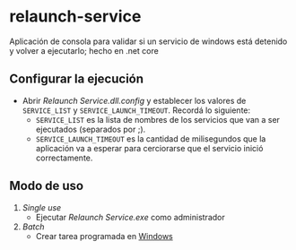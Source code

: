 # relaunch-service
Aplicación de consola para validar si un servicio de windows está detenido y volver a ejecutarlo; hecho en .net core

## Configurar la ejecución
- Abrir _Relaunch Service.dll.config_ y establecer los valores de `SERVICE_LIST` y `SERVICE_LAUNCH_TIMEOUT`. Recordá lo siguiente:
  - `SERVICE_LIST` es la lista de nombres de los servicios que van a ser ejecutados (separados por ;).
  - `SERVICE_LAUNCH_TIMEOUT` es la cantidad de milisegundos que la aplicación va a esperar para cerciorarse que el servicio inició correctamente.

## Modo de uso
1. _Single use_
    - Ejecutar _Relaunch Service.exe_ como administrador
2. _Batch_
    - Crear tarea programada en [Windows](https://www.digitalcitizen.life/use-task-scheduler-launch-programs-without-uac-prompts)
